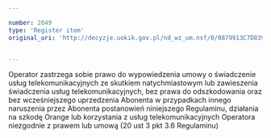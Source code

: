 ```yaml
---

number: 2049
type: 'Register item'
original_uri: 'http://decyzje.uokik.gov.pl/nd_wz_um.nsf/0/0879913C7D839C44C12577C300425C4E?OpenDocument'


---
```


Operator zastrzega sobie prawo do wypowiedzenia umowy o świadczenie usług telekomunikacyjnych ze skutkiem natychmiastowym lub zawieszenia świadczenia usług telekomunikacyjnych, bez prawa do odszkodowania oraz bez wcześniejszego uprzedzenia Abonenta w przypadkach innego naruszenia przez Abonenta postanowień niniejszego Regulaminu, działania na szkodę Orange lub korzystania z usług telekomunikacyjnych Operatora niezgodnie z prawem lub umową (20 ust 3 pkt 3.6 Regulaminu)
